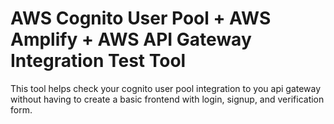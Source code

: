 # AWS Cognito User Pool + AWS Amplify + AWS API Gateway Integration Test Tool

This tool helps check your cognito user pool integration to you api gateway without
having to create a basic frontend with login, signup, and verification form.
